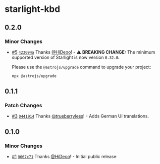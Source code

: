 # starlight-kbd

## 0.2.0

### Minor Changes

- [#5](https://github.com/HiDeoo/starlight-kbd/pull/5) [`423094a`](https://github.com/HiDeoo/starlight-kbd/commit/423094a408ddc4f16b917184d44155291881c302) Thanks [@HiDeoo](https://github.com/HiDeoo)! - ⚠️ **BREAKING CHANGE:** The minimum supported version of Starlight is now version `0.32.0`.

  Please use the `@astrojs/upgrade` command to upgrade your project:

  ```sh
  npx @astrojs/upgrade
  ```

## 0.1.1

### Patch Changes

- [#3](https://github.com/HiDeoo/starlight-kbd/pull/3) [`0441914`](https://github.com/HiDeoo/starlight-kbd/commit/04419143a7ebcf2cd91eb8de336b2d5098937038) Thanks [@trueberryless](https://github.com/trueberryless)! - Adds German UI translations.

## 0.1.0

### Minor Changes

- [#1](https://github.com/HiDeoo/starlight-kbd/pull/1) [`0667c71`](https://github.com/HiDeoo/starlight-kbd/commit/0667c716d56908f5c75f641d3c958f5ec8e39f96) Thanks [@HiDeoo](https://github.com/HiDeoo)! - Initial public release
